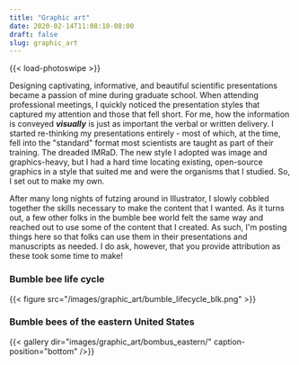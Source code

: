 ```yaml
---
title: "Graphic art"
date: 2020-02-14T11:08:10-08:00
draft: false
slug: graphic_art
---
```

{{< load-photoswipe >}}

Designing captivating, informative, and beautiful scientific presentations became a passion of mine during graduate school.  When attending professional meetings, I quickly noticed the presentation styles that captured my attention and those that fell short.  For me, how the information is conveyed **_visually_** is just as important the verbal or written delivery.  I started re-thinking my presentations entirely - most of which, at the time, fell into the "standard" format most scientists are taught as part of their training.  The dreaded IMRaD.  The new style I adopted was image and graphics-heavy, but I had a hard time locating existing, open-source graphics in a style that suited me and were the organisms that I studied.  So, I set out to make my own.

After many long nights of futzing around in Illustrator, I slowly cobbled together the skills necessary to make the content that I wanted.  As it turns out, a few other folks in the bumble bee world felt the same way and reached out to use some of the content that I created.  As such, I'm posting things here so that folks can use them in their presentations and manuscripts as needed.  I do ask, however, that you provide attribution as these took some time to make!

### Bumble bee life cycle
{{< figure src="/images/graphic_art/bumble_lifecycle_blk.png" >}}

### Bumble bees of the eastern United States
{{< gallery dir="images/graphic_art/bombus_eastern/"
  caption-position="bottom" />}}

